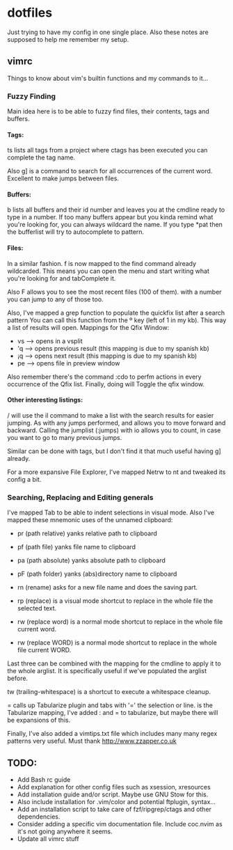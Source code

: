 # dotfiles

Just trying to have my config in one single place.
Also these notes are supposed to help me remember my setup.

## vimrc

Things to know about vim's builtin functions and my commands to it...

### Fuzzy Finding

Main idea here is to be able to fuzzy find files, their contents, tags and buffers.

#### Tags:

<Space>ts lists all tags from a project where ctags has been executed
you can <Tab>complete the tag name.

Also g] is a command to search for all occurrences of the current word.
Excellent to make jumps between files.

#### Buffers:

<Space>b lists all buffers and their id number and leaves you at the cmdline ready to type in a number.
If too many buffers appear but you kinda remind what you're looking for, you can always wildcard the name.
If you type *pat<Tab> then the bufferlist will try to autocomplete to pattern.

#### Files:

In a similar fashion. <Space>f is now mapped to the find command already wildcarded.
This means you can open the menu and start writing what you're looking for and tabComplete it.

Also <Space>F allows you to see the most recent files (100 of them).
with a number you can jump to any of those too.

Also, I've mapped a grep function to populate the quickfix list after a search pattern
You can call this function from the º key (left of 1 in my kb).
This way a list of results will open.
Mappings for the Qfix Window:

* vs --> opens in a vsplit
* 'q --> opens previous result (this mapping is due to my spanish kb)
* ¡q --> opens next result (this mapping is due to my spanish kb)
* pe --> opens file in preview window

Also remember there's the command :cdo to perfm actions in every occurrence of the Qfix list.
Finally, doing <space><space> will Toggle the qfix window.

#### Other interesting listings:

<Space>/ will use the il command to make a list with the search results for easier jumping.
As with any jumps performed, <C-o> and <C-i> allows you to move forward and backward.
Calling the jumplist (:jumps) with <Space>io allows you to count, 
in case you want to go to many previous jumps.

Similar can be done with tags, but I don't find it that much useful having g] already.

For a more expansive File Explorer, I've mapped Netrw to <Space>nt and tweaked its config a bit.

### Searching, Replacing and Editing generals

I've mapped Tab to be able to indent selections in visual mode.
Also I've mapped these mnemonic uses of the unnamed clipboard:

* <Space>pr (path relative) yanks relative path to clipboard
* <Space>pf (path file) yanks file name to clipboard
* <Space>pa (path absolute) yanks absolute path to clipboard
* <Space>pF (path folder) yanks (abs)directory name to clipboard

* <Space>rn (rename) asks for a new file name and does the saving part.
* <Space>rp (replace) is a visual mode shortcut to replace in the whole file the selected text.
* <Space>rw (replace word) is a normal mode shortcut to replace in the whole file current word.
* <Space>rw (replace WORD) is a normal mode shortcut to replace in the whole file current WORD.

Last three can be combined with the <C-A> mapping for the cmdline
to apply it to the whole arglist.
It is specifically useful if we've populated the arglist before.

<Space>tw (trailing-whitespace) is a shortcut to execute a whitespace cleanup.

<Space><Tab>= calls up Tabularize plugin and tabs with '=' the selection or line.
<Space><Tab> is the Tabularize mapping, I've added : and = to tabularize, but maybe there will be expansions of this.

Finally, I've also added a vimtips.txt file which includes many many regex patterns very useful.
Must thank http://www.zzapper.co.uk


## TODO:
- Add Bash rc guide
- Add explanation for other config files such as xsession, xresources
- Add installation guide and/or script. Maybe use GNU Stow for this.
- Also include installation for .vim/color and potential ftplugin, syntax...
- Add an installation script to take care of fzf/ripgrep/ctags and other dependencies.
- Consider adding a specific vim documentation file. Include coc.nvim as it's not going anywhere it seems.
- Update all vimrc stuff
